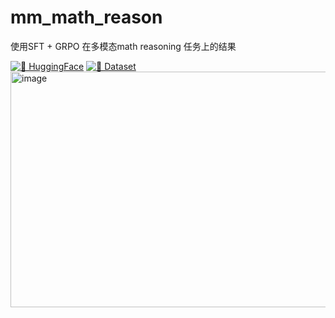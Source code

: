 # mm_math_reason
使用SFT + GRPO 在多模态math reasoning 任务上的结果

[![🤗 HuggingFace](https://img.shields.io/badge/%F0%9F%A4%97%20HuggingFace-blue)](https://huggingface.co/TencentBAC/TBAC-VLR1-3B-preview)
[![🤗 Dataset](https://img.shields.io/badge/%F0%9F%A4%97%20Dataset-Benchmark-blue)](https://huggingface.co/datasets/oulinyu/mm_math_benchmark)
<img width="819" height="377" alt="image" src="https://github.com/user-attachments/assets/0c45460f-afeb-4d01-94c9-8b14bb39e415" />


